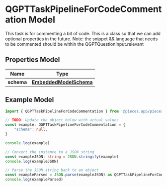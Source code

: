 
# QGPTTaskPipelineForCodeCommentation Model

This task is for commenting a bit of code.  This is a class so that we can add optional properties in the future.  Note: the snippet && language that needs to be commented should be within the QGPTQuestionInput.relevant

## Properties Model

Name | Type
------------ | -------------
**schema** | [**EmbeddedModelSchema**](EmbeddedModelSchema)

## Example Model

```typescript
import { QGPTTaskPipelineForCodeCommentation } from '@pieces.app/pieces-os-client'

// TODO: Update the object below with actual values
const example: QGPTTaskPipelineForCodeCommentation = {
    "schema": null,
}

console.log(example)

// Convert the instance to a JSON string
const exampleJSON: string = JSON.stringify(example)
console.log(exampleJSON)

// Parse the JSON string back to an object
const exampleParsed = JSON.parse(exampleJSON) as QGPTTaskPipelineForCodeCommentation
console.log(exampleParsed)
```


